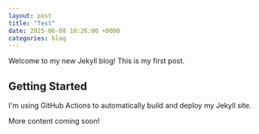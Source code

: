 ```yaml
---
layout: post
title: "Test"
date: 2025-06-08 10:26:00 +0000
categories: blog
---
```


Welcome to my new Jekyll blog! This is my first post.

## Getting Started

I'm using GitHub Actions to automatically build and deploy my Jekyll site.

More content coming soon!